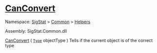 # [CanConvert](./FeatureDescriptorJsonConverter-100664019.md)

Namespace: [SigStat]() > [Common](./../../README.md) > [Helpers](./../README.md)

Assembly: SigStat.Common.dll

[CanConvert](./FeatureDescriptorJsonConverter-100664019.md) ( [`Type`](https://docs.microsoft.com/en-us/dotnet/api/System.Type) objectType )              Tells if the current object is of the correct type
